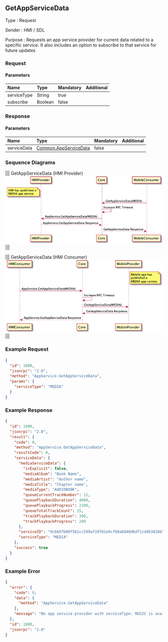 ## GetAppServiceData

Type
: Request

Sender
: HMI / SDL

Purpose
: Requests an app service provider for current data related to a specific service. It also includes an option to subscribe to that service for future updates

### Request

#### Parameters

|Name|Type|Mandatory|Additional|
|:---|:---|:--------|:---------|
|serviceType|String|true||
|subscribe|Boolean|false||

### Response

#### Parameters

|Name|Type|Mandatory|Additional|
|:---|:---|:--------|:---------|
|serviceData|[Common.AppServiceData](../../common/structs/#appservicedata)|false||

### Sequence Diagrams
|||
GetAppServiceData (HMI Provider)
![GetAppServiceData_HMI_ASP](./assets/GetAppServiceData_HMI_ASP.png)
|||

|||
GetAppServiceData (HMI Consumer)
![GetAppServiceData_HMI_ASC](./assets/GetAppServiceData_HMI_ASC.png)
|||

### Example Request

```json
{
  "id": 1000,
  "jsonrpc": "2.0",
  "method": "AppService.GetAppServiceData",
  "params": {
    "serviceType": "MEDIA"
  }
}
```
### Example Response

```json
{
  "id": 1000,
  "jsonrpc": "2.0",
  "result": {
    "code": 0,
    "method": "AppService.GetAppServiceData",
    "resultCode": 0,
    "serviceData": {
      "mediaServiceData": {
        "isExplicit": false,
        "mediaAlbum": "Book Name",
        "mediaArtist": "Author name",
        "mediaTitle": "Chapter name",
        "mediaType": "AUDIOBOOK",
        "queueCurrentTrackNumber": 12,
        "queuePlaybackDuration": 4000,
        "queuePlaybackProgress": 2200,
        "queueTotalTrackCount": 25,
        "trackPlaybackDuration": 300,
        "trackPlaybackProgress": 200
      },
      "serviceID": "9c6697b90f561cc599af19f81e9cf68a6848d6df1cdd63820d75ebfd7c727a20",
      "serviceType": "MEDIA"
    },
    "success": true
  }
}
```
### Example Error

```json
{
  "error": {
    "code": 9,
    "data": {
      "method": "AppService.GetAppServiceData"
    },
    "message": "No app service provider with serviceType: MUSIC is available"
  },
  "id": 1000,
  "jsonrpc": "2.0"
}
```